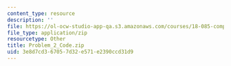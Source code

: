 ```yaml
---
content_type: resource
description: ''
file: https://ol-ocw-studio-app-qa.s3.amazonaws.com/courses/18-085-computational-science-and-engineering-i-summer-2020/3e8d7cd367057d32e571e2390ccd31d9_Problem_2_Code.zip
file_type: application/zip
resourcetype: Other
title: Problem_2_Code.zip
uid: 3e8d7cd3-6705-7d32-e571-e2390ccd31d9
---
```

